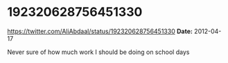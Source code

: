 # 192320628756451330
https://twitter.com/AliAbdaal/status/192320628756451330
**Date:** 2012-04-17

Never sure of how much work I should be doing on school days
